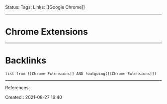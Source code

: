 Status: 
Tags: 
Links: [[Google Chrome]]
___
# Chrome Extensions

___
# Backlinks
```dataview
list from [[Chrome Extensions]] AND !outgoing([[Chrome Extensions]])
```
___
References:

Created:: 2021-08-27 16:40

